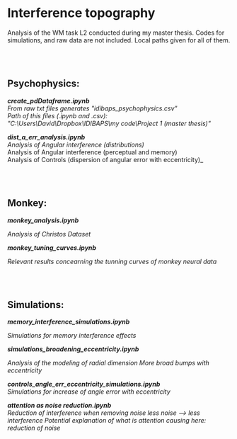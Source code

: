 # Interference topography

Analysis of the WM task L2 conducted during my master thesis.
Codes for simulations, and raw data are not included. Local paths given for all of them.

<br><br>

## Psychophysics:

***create_pdDataframe.ipynb***  
_From raw txt files generates "idibaps_psychophysics.csv"_  
_Path of this files (.ipynb and .csv):_  
_"C:\Users\David\Dropbox\IDIBAPS\my code\Project 1 (master thesis)"_  
  
  
***dist_a_err_analysis.ipynb***    
_Analysis of Angular interference (distributions)_    
Analysis of Angular interference (perceptual and memory)  
Analysis of Controls (dispersion of angular error with eccentricity)_  

<br><br>

## Monkey:

***monkey_analysis.ipynb***  

_Analysis of Christos Dataset_

***monkey_tuning_curves.ipynb***    

_Relevant results concearning the tunning curves of monkey neural data_

<br><br>

## Simulations:

***memory_interference_simulations.ipynb***    

_Simulations for memory interference effects_


***simulations_broadening_eccentricity.ipynb***    

_Analysis of the modeling of radial dimension
More broad bumps with eccentricity_

  
***controls_angle_err_eccentricity_simulations.ipynb***    
_Simulations for increase of angle error with eccentricity_


***attention as noise reduction.ipynb***    
_Reduction of interference when removing noise
less noise --> less interference
Potential explanation of what is attention causing here: reduction of noise_



